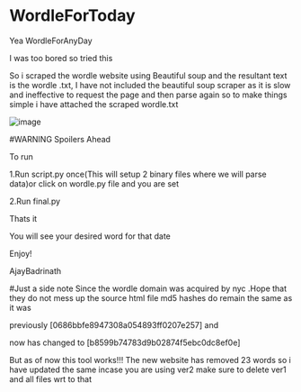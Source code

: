 # WordleForToday
Yea WordleForAnyDay



I was too bored so tried this 

So i scraped the wordle website using Beautiful soup and the resultant text is the wordle .txt,
I have not included the beautiful soup scraper as it is slow and ineffective to request the page and then parse again so 
to make things simple i have attached the scraped wordle.txt



![image](https://user-images.githubusercontent.com/92035508/153165764-60b51a60-ca55-4b94-ad0d-fa8e22ad3c2a.png)

#WARNING
  Spoilers Ahead


To run  


1.Run script.py once(This will setup 2 binary files where we will parse data)or click on wordle.py file and you are set



2.Run final.py


Thats it 


You will see your desired word for that date

Enjoy!



AjayBadrinath



#Just a side note 
Since the wordle domain was acquired by nyc .Hope that they do not  mess up the source html file
md5 hashes do remain the same as it was 

previously [0686bbfe8947308a054893ff0207e257] and 


now has changed to [b8599b74783d9b02874f5ebc0dc8ef0e]


But as of now this tool works!!!
The new website has removed 23 words so i have updated the same 
incase you are using ver2 make sure to delete ver1 and all files wrt to that
